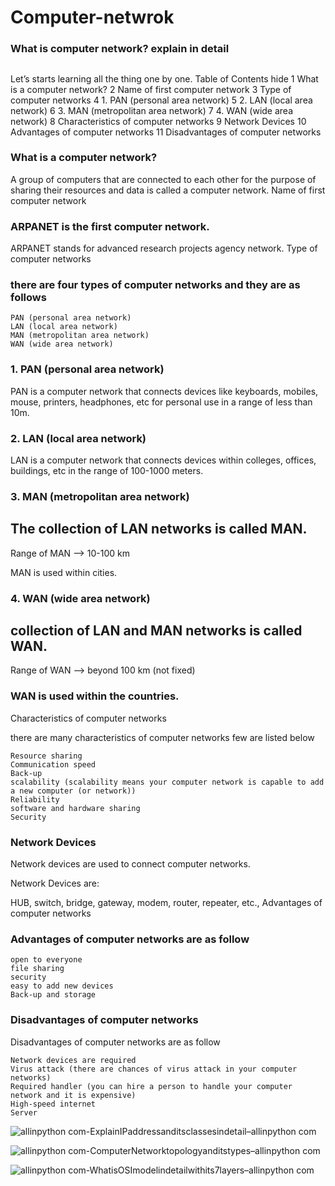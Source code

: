 # Computer-netwrok

### What is computer network? explain in detail

## 

Let’s starts learning all the thing one by one.
Table of Contents hide
1 What is a computer network?
2 Name of first computer network
3 Type of computer networks
4 1. PAN (personal area network)
5 2. LAN (local area network)
6 3. MAN (metropolitan area network)
7 4. WAN (wide area network)
8 Characteristics of computer networks
9 Network Devices
10 Advantages of computer networks
11 Disadvantages of computer networks


### What is a computer network?

A group of computers that are connected to each other for the purpose of sharing their resources and data is called a computer network.
Name of first computer network

### ARPANET is the first computer network.

ARPANET stands for advanced research projects agency network.
Type of computer networks

### there are four types of computer networks and they are as follows

    PAN (personal area network)
    LAN (local area network)
    MAN (metropolitan area network)
    WAN (wide area network)

### 1. PAN (personal area network)

PAN is a computer network that connects devices like keyboards, mobiles, mouse, printers, headphones, etc for personal use in a range of less than 10m.
### 2. LAN (local area network)

LAN is a computer network that connects devices within colleges, offices, buildings, etc in the range of 100-1000 meters.
### 3. MAN (metropolitan area network)

## The collection of LAN networks is called MAN.

Range of MAN –> 10-100 km

MAN is used within cities.
 ### 4. WAN (wide area network)

## collection of LAN and MAN networks is called WAN.

Range of WAN –> beyond 100 km (not fixed)

### WAN is used within the countries.
Characteristics of computer networks

there are many characteristics of computer networks few are listed below

    Resource sharing
    Communication speed
    Back-up
    scalability (scalability means your computer network is capable to add a new computer (or network))
    Reliability
    software and hardware sharing
    Security

### Network Devices

Network devices are used to connect computer networks.

Network Devices are:

HUB, switch, bridge, gateway, modem, router, repeater, etc.,
Advantages of computer networks

### Advantages of computer networks are as follow

    open to everyone
    file sharing
    security
    easy to add new devices
    Back-up and storage

### Disadvantages of computer networks

Disadvantages of computer networks are as follow

    Network devices are required
    Virus attack (there are chances of virus attack in your computer networks)
    Required handler (you can hire a person to handle your computer network and it is expensive)
    High-speed internet
    Server


![allinpython com-ExplainIPaddressanditsclassesindetail–allinpython com](https://github.com/user-attachments/assets/acb82809-7ad9-4598-bc19-28fdc7e2df5d)

![allinpython com-ComputerNetworktopologyanditstypes–allinpython com](https://github.com/user-attachments/assets/cfa347c9-f6ab-4be5-8fb5-ed5d572d449c)

![allinpython com-WhatisOSImodelindetailwithits7layers–allinpython com](https://github.com/user-attachments/assets/ed34648b-d42f-4463-b0c0-b6a47f465948)


    
